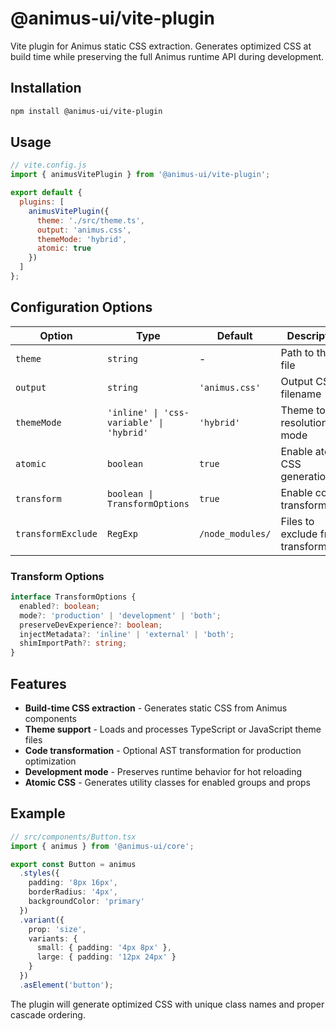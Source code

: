 # @animus-ui/vite-plugin

Vite plugin for Animus static CSS extraction. Generates optimized CSS at build time while preserving the full Animus runtime API during development.

## Installation

```bash
npm install @animus-ui/vite-plugin
```

## Usage

```js
// vite.config.js
import { animusVitePlugin } from '@animus-ui/vite-plugin';

export default {
  plugins: [
    animusVitePlugin({
      theme: './src/theme.ts',
      output: 'animus.css',
      themeMode: 'hybrid',
      atomic: true
    })
  ]
};
```

## Configuration Options

| Option | Type | Default | Description |
|--------|------|---------|-------------|
| `theme` | `string` | - | Path to theme file |
| `output` | `string` | `'animus.css'` | Output CSS filename |
| `themeMode` | `'inline' \| 'css-variable' \| 'hybrid'` | `'hybrid'` | Theme token resolution mode |
| `atomic` | `boolean` | `true` | Enable atomic CSS generation |
| `transform` | `boolean \| TransformOptions` | `true` | Enable code transformation |
| `transformExclude` | `RegExp` | `/node_modules/` | Files to exclude from transformation |

### Transform Options

```typescript
interface TransformOptions {
  enabled?: boolean;
  mode?: 'production' | 'development' | 'both';
  preserveDevExperience?: boolean;
  injectMetadata?: 'inline' | 'external' | 'both';
  shimImportPath?: string;
}
```

## Features

- **Build-time CSS extraction** - Generates static CSS from Animus components
- **Theme support** - Loads and processes TypeScript or JavaScript theme files
- **Code transformation** - Optional AST transformation for production optimization
- **Development mode** - Preserves runtime behavior for hot reloading
- **Atomic CSS** - Generates utility classes for enabled groups and props

## Example

```typescript
// src/components/Button.tsx
import { animus } from '@animus-ui/core';

export const Button = animus
  .styles({
    padding: '8px 16px',
    borderRadius: '4px',
    backgroundColor: 'primary'
  })
  .variant({
    prop: 'size',
    variants: {
      small: { padding: '4px 8px' },
      large: { padding: '12px 24px' }
    }
  })
  .asElement('button');
```

The plugin will generate optimized CSS with unique class names and proper cascade ordering.